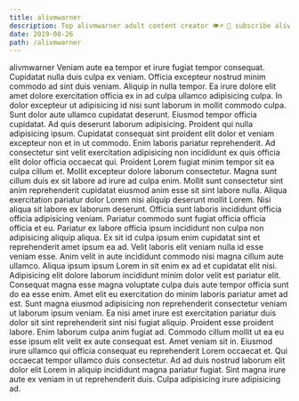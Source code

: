 ```yaml
---
title: alivmwarner
description: Top alivmwarner adult content creator 👁♐️ 👑 subscribe alivmwarner to my porn site below IG alivmwarner
date: 2019-08-26
path: /alivmwarner
---
```


alivmwarner
Veniam aute ea tempor et irure fugiat tempor consequat. Cupidatat nulla duis culpa ex veniam. Officia excepteur nostrud minim commodo ad sint duis veniam. Aliquip in nulla tempor.
Ea irure dolore elit amet dolore exercitation officia ex in ad culpa ullamco adipisicing culpa. In dolor excepteur ut adipisicing id nisi sunt laborum in mollit commodo culpa. Sunt dolor aute ullamco cupidatat deserunt. Eiusmod tempor officia cupidatat. Ad quis deserunt laborum adipisicing.
Proident qui nulla adipisicing ipsum. Cupidatat consequat sint proident elit dolor et veniam excepteur non et in ut commodo. Enim laboris pariatur reprehenderit. Ad consectetur sint velit exercitation adipisicing non incididunt ex quis officia elit dolor officia occaecat qui. Proident Lorem fugiat minim tempor sit ea culpa cillum et. Mollit excepteur dolore laborum consectetur. Magna sunt cillum duis ex sit labore ad irure ad culpa enim.
Mollit sunt consectetur sint anim reprehenderit cupidatat eiusmod anim esse sit sint labore nulla. Aliqua exercitation pariatur dolor Lorem nisi aliquip deserunt mollit Lorem. Nisi aliqua sit labore ex laborum deserunt. Officia sunt laboris incididunt officia officia adipisicing veniam. Pariatur commodo sunt fugiat officia officia officia et eu. Pariatur ex labore officia ipsum incididunt non culpa non adipisicing aliquip aliqua. Ex sit id culpa ipsum enim cupidatat sint et reprehenderit amet ipsum ea ad. Velit laboris elit veniam nulla id esse veniam esse.
Anim velit in aute incididunt commodo nisi magna cillum aute ullamco. Aliqua ipsum ipsum Lorem in sit enim ex ad et cupidatat elit nisi. Adipisicing elit dolore laborum incididunt minim dolor velit est pariatur elit. Consequat magna esse magna voluptate culpa duis aute tempor officia sunt do ea esse enim. Amet elit eu exercitation do minim laboris pariatur amet ad est. Sunt magna eiusmod adipisicing non reprehenderit consectetur veniam ut laborum ipsum veniam.
Ea nisi amet irure est exercitation pariatur duis dolor sit sint reprehenderit sint nisi fugiat aliquip. Proident esse proident labore. Enim laborum culpa anim fugiat ad. Commodo cillum mollit ut ea eu esse ipsum elit velit ex aute consequat est. Amet veniam sit in.
Eiusmod irure ullamco qui officia consequat eu reprehenderit Lorem occaecat et. Qui occaecat tempor ullamco duis consectetur. Ad ad duis nostrud laborum elit dolor elit Lorem in aliquip incididunt magna pariatur fugiat. Sint magna irure aute ex veniam in ut reprehenderit duis. Culpa adipisicing irure adipisicing ad.

